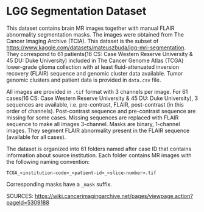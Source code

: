 # LGG Segmentation Dataset

This dataset contains brain MR images together with manual FLAIR abnormality segmentation masks.
The images were obtained from The Cancer Imaging Archive (TCIA). This dataset is the subset of https://www.kaggle.com/datasets/mateuszbuda/lgg-mri-segmentation. 
They correspond to 61 patients(16 CS: Case Western Reserve University & 45 DU: Duke University) included in The Cancer Genome Atlas (TCGA) lower-grade glioma collection with at least fluid-attenuated inversion recovery (FLAIR) sequence and genomic cluster data available.
Tumor genomic clusters and patient data is provided in `data.csv` file.


All images are provided in `.tif` format with 3 channels per image.
For 61 cases(16 CS: Case Western Reserve University & 45 DU: Duke University), 3 sequences are available, i.e. pre-contrast, FLAIR, post-contrast (in this order of channels).
Post-contrast sequence and pre-contrast sequence are missing for some cases.
Missing sequences are replaced with FLAIR sequence to make all images 3-channel.
Masks are binary, 1-channel images.
They segment FLAIR abnormality present in the FLAIR sequence (available for all cases).


The dataset is organized into 61 folders named after case ID that contains information about source institution.
Each folder contains MR images with the following naming convention:

`TCGA_<institution-code>_<patient-id>_<slice-number>.tif`

Corresponding masks have a `_mask` suffix.

SOURCES: https://wiki.cancerimagingarchive.net/pages/viewpage.action?pageId=5309188